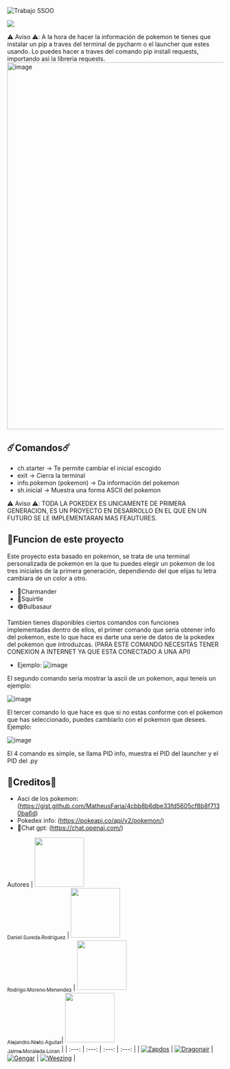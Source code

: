 ![Trabajo SSOO](https://github.com/Alexito3914/University-works/assets/146538069/7e36244c-7ac5-4d07-96ed-3e33d2f93f36)

 <p align="left">
   <img src="https://img.shields.io/badge/STATUS-EN%20DESAROLLO-green">
   </p>

⚠️ Aviso ⚠️: A la hora de hacer la información de pokemon te tienes que instalar un pip a traves del terminal de pycharm o el launcher que estes usando. Lo puedes hacer a traves del comando pip install requests, importando asi la libreria requests.
<img width="854" alt="image" src="https://github.com/Alexito3914/University-works/assets/146538069/e5dbd52c-865d-4cea-a223-debf419c4355">



## ☄️Comandos☄️
- ch.starter -> Te permite cambiar el inicial escogido
- exit -> Cierra la terminal
- info.pokemon (pokemon) -> Da información del pokemon
- sh.inicial -> Muestra una forma ASCII del pokemon



⚠️ Aviso ⚠️: TODA LA POKEDEX ES UNICAMENTE DE PRIMERA GENERACION, ES UN PROYECTO EN DESARROLLO EN EL QUE EN UN FUTURO SE LE IMPLEMENTARAN MAS FEAUTURES.

## :hammer:Funcion de este proyecto

Este proyecto esta basado en pokemon, se trata de una terminal personalizada de pokemon en la que tu puedes elegir un pokemon de los tres iniciales de la primera generación, dependiendo del que elijas tu letra cambiara de un color a otro.
- 🔴Charmander
- 🔵Squirtle
- 🟢Bulbasaur

Tambien tienes disponibles ciertos comandos con funciones implementadas dentro de ellos, el primer comando que seria obtener info del pokemon, este lo que hace es darte una serie de datos de la pokedex del pokemon que introduzcas. (PARA ESTE COMANDO NECESITAS TENER CONEXION A INTERNET YA QUE ESTA CONECTADO A UNA API)
- Ejemplo:
![image](https://github.com/Alexito3914/University-works/assets/146538069/ad7afb85-010c-405d-928b-98ce9b575024)

El segundo comando seria mostrar la ascii de un pokemon, aqui teneis un ejemplo:

![image](https://github.com/Alexito3914/University-works/assets/146538069/b11bb30e-cb52-4481-8196-c82b88b05de5)


El tercer comando lo que hace es que si no estas conforme con el pokemon que has seleccionado, puedes cambiarlo con el pokemon que desees. Ejemplo:


![image](https://github.com/Alexito3914/University-works/assets/146538069/6360ab23-9831-4fd7-98e0-40305969e87b)




El 4 comando es simple, se llama PID info, muestra el PID del launcher y el PID del .py




## 📜Creditos📜

- Asci de los pokemon: (https://gist.github.com/MatheusFaria/4cbb8b6dbe33fd5605cf8b8f7130ba6d)
- Pokedex info: (https://pokeapi.co/api/v2/pokemon/)
- 🥇Chat gpt: (https://chat.openai.com/)


Autores
|  [<img src="https://avatars.githubusercontent.com/u/160427268?v=4" width=115><br><sub>Daniel Sureda Rodriguez</sub>](https://github.com/damsukrop) |  [<img src="https://avatars.githubusercontent.com/u/159888909?v=4" width=115><br><sub>Rodrigo Moreno Menendez</sub>](https://github.com/Romendesu) |  [<img src="https://avatars.githubusercontent.com/u/146538069?s=400&u=bb667dc654485f8f6d1937e3797f6284fb154c68&v=4" width=115><br><sub>Alejandro Nieto Aguilar</sub>](https://github.com/Alexito3914)| [<img src="https://avatars.githubusercontent.com/u/160479524?v=4" width=115><br><sub>Jaime Moraleda Loran</sub>](https://github.com/JaimeMoraleda) |
| :---: | :---: | :---: | :---: |
| <a href="https://pokemondb.net/pokedex/zapdos"><img src="https://img.pokemondb.net/sprites/black-white/normal/zapdos.png" alt="Zapdos"></a> |  <a href="https://pokemondb.net/pokedex/dragonair"><img src="https://img.pokemondb.net/sprites/diamond-pearl/normal/dragonair.png" alt="Dragonair"></a>  |  <a href="https://pokemondb.net/pokedex/gengar"><img src="https://img.pokemondb.net/sprites/diamond-pearl/normal/gengar.png" alt="Gengar"></a>  |  <a href="https://pokemondb.net/pokedex/weezing"><img src="https://img.pokemondb.net/sprites/diamond-pearl/normal/weezing.png" alt="Weezing"></a>  |












